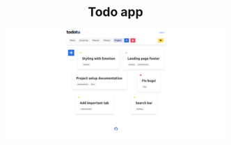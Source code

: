 <h1 align="center">Todo app</h1>

![image](https://github.com/ryabant/todotu/blob/main/Screenshot_2021-05-10%20Todotu.png)
